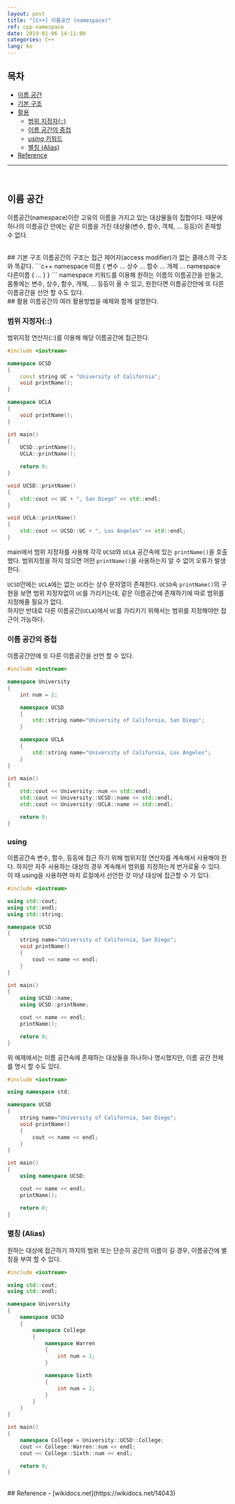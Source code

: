 ```yaml
---
layout: post
title: "[C++] 이름공간 (namespace)"
ref: cpp-namespace
date: 2019-01-06 14:11:00
categories: C++
lang: ko
---
```


## 목차
- [이름 공간](#namespace)
- [기본 구조](#structure)
- [활용](#usage)
  * [범위 지정자(::)](#scope)
  * [이름 공간의 중첩](#nested)
  * [_using_ 키워드](#using)
  * [별칭 (Alias)](#nickname)
- [Reference](#ref)
<hr />
<br />

## 이름 공간 <a id="namespace"></a>
이름공간(namespace)이란 고유의 이름을 가지고 있는 대상물들의 집합이다. 때문에 하나의 이름공간 안에는
같은 이름을 가진 대상물(변수, 함수, 객체, ... 등등)이 존재할 수 없다.

<br />
## 기본 구조 <a id="structure"></a>
이름공간의 구조는 접근 제어자(access modifier)가 없는 클래스의 구조와 똑같다.
```c++
namespace 이름
{
	변수 ...
	상수 ...
	함수 ...
	개체 ...
	namespace 다른이름
	{
		...
	}
}
```
namespace 키워드를 이용해 원하는 이름의 이름공간을 만들고, 몸통에는 변수, 상수, 함수, 개체, 
 ... 등등이 올 수 있고, 원한다면 이름공간안에 또 다른 이름공간을 선언 할 수도 있다.


<br />
## 활용 <a id="usage"></a>
이름공간의 여러 활용방법을 예제와 함께 설명한다.

### 범위 지정자(::) <a id="scope"></a>
범위지정 연산자(::)를 이용해 해당 이름공간에 접근한다. 
```c++
#include <iostream>

namespace UCSD
{
	const string UC = "University of California";
	void printName();
}

namespace UCLA
{
	void printName();
}

int main()
{
	UCSD::printName();
	UCLA::printName();

	return 0;
}

void UCSD::printName()
{
	std::cout << UC + ", San Diego" << std::endl;
}

void UCLA::printName()
{
	std::cout << UCSD::UC + ", Los Angeles" << std::endl;
}
```

 main에서 범위 지정자를 사용해 각각 `UCSD`와 `UCLA` 공간속에 있는 `printName()`을 호출했다.
 범위지정을 하지 않으면 어떤 `printName()`을 사용하는지 알 수 없어 오류가 발생한다.

 `UCSD`안에는 `UCLA`에는 없는 `UC`라는 상수 문자열이 존재한다.
 `UCSD`속 `printName()`의 구현을 보면 범위 지정자없이 `UC`를 가리키는데,
 같은 이름공간에 존재하기에 따로 범위를 지정해줄 필요가 없다.  
 하지만 반대로 다른 이름공간(`UCLA`)에서 `UC`를 가리키기 위해서는 범위를 지정해야만 접근이 가능하다.

### 이름 공간의 중첩 <a id="nested"></a>
이름공간안에 또 다른 이름공간을 선언 할 수 있다.

```c++
#include <iostream>

namespace University
{
	int num = 2;

	namespace UCSD
	{
		std::string name="University of California, San Diego";
	}

	namespace UCLA
	{
		std::string name="University of California, Los Angeles";
	}
}

int main()
{
	std::cout << University::num << std::endl;
	std::cout << University::UCSD::name << std::endl;
	std::cout << University::UCLA::name << std::endl;

	return 0;
}
```

### using <a id="using"></a>
이름공간속 변수, 함수, 등등에 접근 하기 위해 범위지정 연산자를 계속해서 사용해야 한다. 
하지만 자주 사용하는 대상의 경우 계속해서 범위를 지정하는게 번거로울 수 있다. 이 때 using을
사용하면 마치 로컬에서 선언한 것 마냥 대상에 접근할 수 가 있다.

```c++
#include <iostream>

using std::cout;
using std::endl;
using std::string;

namespace UCSD
{
	string name="University of California, San Diego";
	void printName()
	{
		cout << name << endl;
	}
}

int main()
{
	using UCSD::name;
	using UCSD::printName;

	cout << name << endl;
	printName();

	return 0;
}
```

위 예제에서는 이름 공간속에 존재하는 대상들을 하나하나 명시했지만, 
이름 공간 전체를 명시 할 수도 있다.

```c++
#include <iostream>

using namespace std;

namespace UCSD
{
	string name="University of California, San Diego";
	void printName()
	{
		cout << name << endl;
	}
}

int main()
{
	using namespace UCSD;

	cout << name << endl;
	printName();

	return 0;
}
```

### 별칭 (Alias)<a id="nickname"></a>
원하는 대상에 접근하기 까지의 범위 또는 단순히 공간의 이름이 길 경우, 이름공간에 
별칭을 부여 할 수 있다.

```c++
#include <iostream>

using std::cout;
using std::endl;

namespace University
{
	namespace UCSD
	{
		namespace College
		{
			namespace Warren
			{
				int num = 1;
			}

			namespace Sixth
			{
				int num = 2;
			}
		}
	}
}

int main()
{
	namespace College = University::UCSD::College;
	cout << College::Warren::num << endl;
	cout << College::Sixth::num << endl;

	return 0;
}
```

<br />
## Reference <a id="ref"></a>
- [wikidocs.net](https://wikidocs.net/14043)
